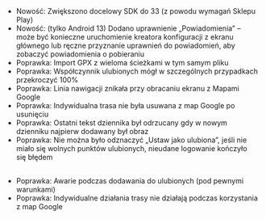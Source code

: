 ##
- Nowość: Zwiększono docelowy SDK do 33 (z powodu wymagań Sklepu Play)
- Nowość: (tylko Android 13) Dodano uprawnienie „Powiadomienia” – może być konieczne uruchomienie kreatora konfiguracji z ekranu głównego lub ręczne przyznanie uprawnień do powiadomień, aby zobaczyć powiadomienia o pobieraniu
- Poprawka: Import GPX z wieloma ścieżkami w tym samym pliku
- Poprawka: Współczynnik ulubionych mógł w szczególnych przypadkach przekroczyć 100%
- Poprawka: Linia nawigacji znikała przy obracaniu ekranu z Mapami Google
- Poprawka: Indywidualna trasa nie była usuwana z map Google po usunięciu
- Poprawka: Ostatni tekst dziennika był odrzucany gdy w nowym dzienniku najpierw dodawany był obraz
- Poprawka: Nie można było odznaczyć „Ustaw jako ulubiona”, jeśli nie miało się wolnych punktów ulubionych, nieudane logowanie kończyło się błędem

##
- Poprawka: Awarie podczas dodawania do ulubionych (pod pewnymi warunkami)
- Poprawka: Indywidualne działania trasy nie działają podczas korzystania z map Google
